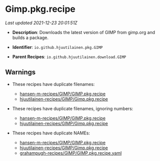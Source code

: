 # Gimp.pkg.recipe

_Last updated 2021-12-23 20:01:51Z_

- **Description**: Downloads the latest version of GIMP from gimp.org and builds a package.

- **Identifier**: `io.github.hjuutilainen.pkg.GIMP`

- **Parent Recipes**: `io.github.hjuutilainen.download.GIMP`


## Warnings

- These recipes have duplicate filenames:
    - [hansen-m-recipes/GIMP/GIMP.pkg.recipe](/autopkg-dupe-tracker/hansen-m-recipes/GIMP/GIMP.pkg.recipe)
    - [hjuutilainen-recipes/GIMP/Gimp.pkg.recipe](/autopkg-dupe-tracker/hjuutilainen-recipes/GIMP/Gimp.pkg.recipe)

- These recipes have duplicate filenames, ignoring numbers:
    - [hansen-m-recipes/GIMP/GIMP.pkg.recipe](/autopkg-dupe-tracker/hansen-m-recipes/GIMP/GIMP.pkg.recipe)
    - [hjuutilainen-recipes/GIMP/Gimp.pkg.recipe](/autopkg-dupe-tracker/hjuutilainen-recipes/GIMP/Gimp.pkg.recipe)

- These recipes have duplicate NAMEs:
    - [hansen-m-recipes/GIMP/GIMP.pkg.recipe](/autopkg-dupe-tracker/hansen-m-recipes/GIMP/GIMP.pkg.recipe)
    - [hjuutilainen-recipes/GIMP/Gimp.pkg.recipe](/autopkg-dupe-tracker/hjuutilainen-recipes/GIMP/Gimp.pkg.recipe)
    - [grahampugh-recipes/GIMP/GIMP.pkg.recipe.yaml](/autopkg-dupe-tracker/grahampugh-recipes/GIMP/GIMP.pkg.recipe.yaml)